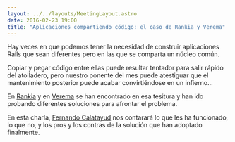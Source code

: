 ```yaml
---
layout: ../../layouts/MeetingLayout.astro
date: 2016-02-23 19:00
title: "Aplicaciones compartiendo código: el caso de Rankia y Verema"
---
```


Hay veces en que podemos tener la necesidad de construir aplicaciones
Rails que sean diferentes pero en las que se comparta un núcleo común.

Copiar y pegar código entre ellas puede resultar tentador para salir
rápido del atolladero, pero nuestro ponente del mes puede atestiguar que
el mantenimiento posterior puede acabar convirtiéndose en un infierno...

En [Rankia](http://www.rankia.com) y en [Verema](http://www.verema.com) se han
encontrado en esa tesitura y han ido probando diferentes soluciones para
afrontar el problema.

En esta charla, [Fernando Calatayud](https://twitter.com/fj2c)
nos contarará lo que les ha funcionado, lo que no, y los pros y los
contras de la solución que han adoptado finalmente.
